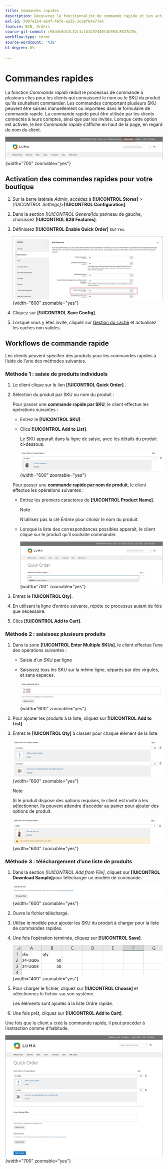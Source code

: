 ```yaml
---
title: Commandes rapides
description: Découvrez la fonctionnalité de commande rapide et son activation pour vos clients.
exl-id: 7007e1b4-a64f-46fe-a235-3ca9f64e77e4
feature: B2B, Orders
source-git-commit: c94d4e8d13c32c1c1b1d37440fdb953c8527b76c
workflow-type: tm+mt
source-wordcount: '438'
ht-degree: 0%

---
```


# Commandes rapides

La fonction _Commande rapide_ réduit le processus de commande à plusieurs clics pour les clients qui connaissent le nom ou le SKU du produit qu’ils souhaitent commander. Les commandes comportant plusieurs SKU peuvent être saisies manuellement ou importées dans le formulaire de commande rapide. La commande rapide peut être utilisée par les clients connectés à leurs comptes, ainsi que par les invités. Lorsque cette option est activée, le lien _Commande rapide_ s’affiche en haut de la page, en regard du nom du client.

![Lien de commande rapide](./assets/quick-order-link.png){width="700" zoomable="yes"}

## Activation des commandes rapides pour votre boutique

1. Sur la barre latérale _Admin_, accédez à **[!UICONTROL Stores]** > _[!UICONTROL Settings]_>**[!UICONTROL Configuration]**.

1. Dans la section _[!UICONTROL General]_&#x200B;du panneau de gauche, choisissez **[!UICONTROL B2B Features]**.

1. Définissez **[!UICONTROL Enable Quick Order]** sur `Yes`.

   ![Activer l’ordre rapide](./assets/quick-orders-config.png){width="600" zoomable="yes"}

1. Cliquez sur **[!UICONTROL Save Config]**.

1. Lorsque vous y êtes invité, cliquez sur [Gestion du cache](../systems/cache-management.md) et actualisez les caches non valides.

## Workflows de commande rapide

Les clients peuvent spécifier des produits pour les commandes rapides à l’aide de l’une des méthodes suivantes.

### Méthode 1 : saisie de produits individuels

1. Le client clique sur le lien **[!UICONTROL Quick Order]** .

1. Sélection du produit par SKU ou nom du produit :

   Pour passer une **commande rapide par SKU**, le client effectue les opérations suivantes :

   - Entrez le **[!UICONTROL SKU]**.

   - Clics **[!UICONTROL Add to List]**.

     Le SKU apparaît dans la ligne de saisie, avec les détails du produit ci-dessous.

     ![Détails de commande rapide](./assets/quick-order-product-detail.png){width="600" zoomable="yes"}

   Pour passer une **commande rapide par nom de produit**, le client effectue les opérations suivantes :

   - Entrez les premiers caractères de **[!UICONTROL Product Name]**.

     >[!NOTE]
     >
     >N’utilisez pas la clé _Entrée_ pour choisir le nom du produit.

   - Lorsque la liste des correspondances possibles apparaît, le client clique sur le produit qu’il souhaite commander.

     ![Cliquez pour choisir le nom du produit](./assets/quick-order-product-name.png){width="700" zoomable="yes"}

1. Entrez le **[!UICONTROL Qty]**.

1. En utilisant la ligne d’entrée suivante, répète ce processus autant de fois que nécessaire.

1. Clics **[!UICONTROL Add to Cart]**.

### Méthode 2 : saisissez plusieurs produits

1. Dans la zone **[!UICONTROL Enter Multiple SKUs]**, le client effectue l’une des opérations suivantes :

   - Saisie d’un SKU par ligne

   - Saisissez tous les SKU sur la même ligne, séparés par des virgules, et sans espaces.

     ![Entrer plusieurs SKU](./assets/quick-order-skus.png){width="600" zoomable="yes"}

1. Pour ajouter les produits à la liste, cliquez sur **[!UICONTROL Add to List]**.

1. Entrez le **[!UICONTROL Qty]** à classer pour chaque élément de la liste.

   ![Liste à commandes rapides](./assets/quick-order-skus-detail.png){width="600" zoomable="yes"}

   >[!NOTE]
   >
   >Si le produit dispose des options requises, le client est invité à les sélectionner. Ils peuvent attendre d’accéder au panier pour ajouter des options de produit.

   ![Choose Options](./assets/quick-order-skus-product-options.png){width="600" zoomable="yes"}

### Méthode 3 : téléchargement d’une liste de produits

1. Dans la section _[!UICONTROL Add from File]_, cliquez sur **[!UICONTROL Download Sample]**&#x200B;pour télécharger un modèle de commande.

   ![Ajouter à partir d’un fichier](./assets/quick-order-skus-add-from-file.png){width="600" zoomable="yes"}

1. Ouvre le fichier téléchargé.

1. Utilise le modèle pour ajouter les SKU du produit à charger pour la liste de commandes rapides.

1. Une fois l’opération terminée, cliquez sur **[!UICONTROL Save]**.

   ![SKU à télécharger](./assets/quick-order-skus-add-from-file-sample.png){width="400" zoomable="yes"}

1. Pour charger le fichier, cliquez sur **[!UICONTROL Choose]** et sélectionnez le fichier sur son système.

   Les éléments sont ajoutés à la liste Ordre rapide.

1. Une fois prêt, cliquez sur **[!UICONTROL Add to Cart]**.

Une fois que le client a créé la commande rapide, il peut procéder à l’extraction comme d’habitude.

![Ordre rapide](./assets/quick-order-add-to-cart.png){width="700" zoomable="yes"}
